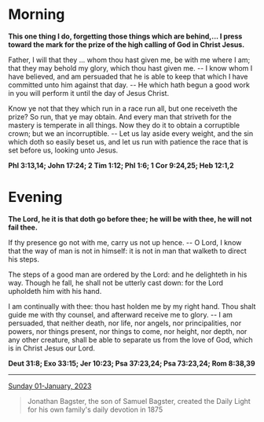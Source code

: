# Morning

**This one thing I do, forgetting those things which are behind,... I press toward the mark for the prize of the high calling of God in Christ Jesus.**
 
Father, I will that they ... whom thou hast given me, be with me where I am; that they may behold my glory, which thou hast given me. -- I know whom I have believed, and am persuaded that he is able to keep that which I have committed unto him against that day. -- He which hath begun a good work in you will perform it until the day of Jesus Christ.
 
Know ye not that they which run in a race run all, but one receiveth the prize? So run, that ye may obtain. And every man that striveth for the mastery is temperate in all things. Now they do it to obtain a corruptible crown; but we an incorruptible. -- Let us lay aside every weight, and the sin which doth so easily beset us, and let us run with patience the race that is set before us, looking unto Jesus.  

**Phl 3:13,14; John 17:24; 2 Tim 1:12; Phl 1:6; 1 Cor 9:24,25; Heb 12:1,2**

# Evening

**The Lord, he it is that doth go before thee; he will be with thee, he will not fail thee.**
 
If thy presence go not with me, carry us not up hence. -- O Lord, I know that the way of man is not in himself: it is not in man that walketh to direct his steps.
 
The steps of a good man are ordered by the Lord: and he delighteth in his way. Though he fall, he shall not be utterly cast down: for the Lord upholdeth him with his hand.
 
I am continually with thee: thou hast holden me by my right hand. Thou shalt guide me with thy counsel, and afterward receive me to glory. -- I am persuaded, that neither death, nor life, nor angels, nor principalities, nor powers, nor things present, nor things to come, nor height, nor depth, nor any other creature, shall be able to separate us from the love of God, which is in Christ Jesus our Lord.  

**Deut 31:8; Exo 33:15; Jer 10:23; Psa 37:23,24; Psa 73:23,24; Rom 8:38,39**

---

[Sunday 01-January, 2023](https://t.me/s/daily_light)

> Jonathan Bagster, the son of Samuel Bagster, created the Daily Light for his own family's daily devotion in 1875

